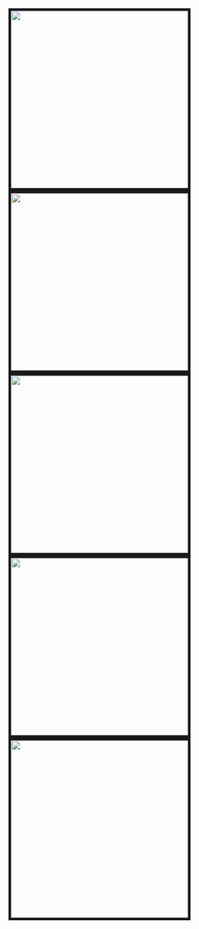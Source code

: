 <img border="5" src="https://cloud.githubusercontent.com/assets/2671722/19222957/b53c3c58-8e3a-11e6-9084-8eb24c99da9b.png" width="350px" />
<img border="5" src="https://cloud.githubusercontent.com/assets/2671722/19222958/b53ed652-8e3a-11e6-893d-0c329d14aa7d.png" width="350px" />
<img border="5" src="https://cloud.githubusercontent.com/assets/2671722/19222959/b5426dbc-8e3a-11e6-8d77-aa6a92f450ef.png" width="350px" />
<img border="5" src="https://cloud.githubusercontent.com/assets/2671722/19222960/b54326b2-8e3a-11e6-9c66-fc049da90cd0.png" width="350px" />
<img border="5" src="https://cloud.githubusercontent.com/assets/2671722/19222961/b5458fc4-8e3a-11e6-9efc-0d00df108bbd.png" width="350px" />
